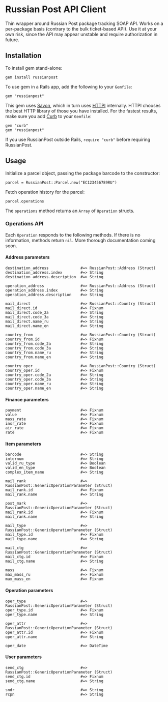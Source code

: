 # Russian Post API Client

Thin wrapper around Russian Post package tracking SOAP API. Works on a per-package basis (contrary to the bulk ticket-based API). Use it at your own risk, since the API may appear unstable and require authorization in future.

## Installation

To install gem stand-alone:

    gem install russianpost

To use gem in a Rails app, add the following to your `Gemfile`:

    gem "russianpost"

This gem uses [Savon](http://savonrb.com/), which in turn uses [HTTPI](https://github.com/savonrb/httpi) internally. HTTPI chooses the best HTTP library of those you have installed. For the fastest results, make sure you add [Curb](https://github.com/taf2/curb) to your `Gemfile`:

    gem "curb"
    gem "russianpost"

If you use RussianPost outside Rails, `require "curb"` before requiring RussianPost.

## Usage

Initialize a parcel object, passing the package barcode to the constructor:

    parcel = RussianPost::Parcel.new("EC123456789RU")

Fetch operation history for the parcel:

    parcel.operations

The `operations` method returns an `Array` of `Operation` structs.

### Operations API

Each `Operation` responds to the following methods. If there is no information, methods return `nil`. More thorough documentation coming soon.

#### Address parameters

    destination_address              #=> RussianPost::Address (Struct)
    destination_address.index        #=> String
    destination_address.description  #=> String

    operation_address                #=> RussianPost::Address (Struct)
    operation_address.index          #=> String
    operation_address.description    #=> String

    mail_direct                      #=> RussianPost::Country (Struct)
    mail_direct.id                   #=> Fixnum
    mail_direct.code_2a              #=> String
    mail_direct.code_3a              #=> String
    mail_direct.name_ru              #=> String
    mail_direct.name_en              #=> String

    country_from                     #=> RussianPost::Country (Struct)
    country_from.id                  #=> Fixnum
    country_from.code_2a             #=> String
    country_from.code_3a             #=> String
    country_from.name_ru             #=> String
    country_from.name_en             #=> String
    
    country_oper                     #=> RussianPost::Country (Struct)
    country_oper.id                  #=> Fixnum
    country_oper.code_2a             #=> String
    country_oper.code_3a             #=> String
    country_oper.name_ru             #=> String
    country_oper.name_en             #=> String
    
#### Finance parameters          
    
    payment                          #=> Fixnum
    value                            #=> Fixnum
    mass_rate                        #=> Fixnum
    insr_rate                        #=> Fixnum
    air_rate                         #=> Fixnum
    rate                             #=> Fixnum
    
#### Item parameters          

    barcode                          #=> String
    internum                         #=> String
    valid_ru_type                    #=> Boolean
    valid_en_type                    #=> Boolean
    complex_item_name                #=> String
    
    mail_rank                        #=> RussianPost::GenericOperationParameter (Struct)
    mail_rank.id                     #=> Fixnum
    mail_rank.name                   #=> String

    post_mark                        #=> RussianPost::GenericOperationParameter (Struct)
    mail_rank.id                     #=> Fixnum
    mail_rank.name                   #=> String
    
    mail_type                        #=> RussianPost::GenericOperationParameter (Struct)
    mail_type.id                     #=> Fixnum
    mail_type.name                   #=> String
    
    mail_ctg                         #=> RussianPost::GenericOperationParameter (Struct)
    mail_ctg.id                      #=> Fixnum
    mail_ctg.name                    #=> String
    
    mass                             #=> Fixnum
    max_mass_ru                      #=> Fixnum
    max_mass_en                      #=> Fixnum

#### Operation parameters          

    oper_type                        #=> RussianPost::GenericOperationParameter (Struct)
    oper_type.id                     #=> Fixnum
    oper_type.name                   #=> String

    oper_attr                        #=> RussianPost::GenericOperationParameter (Struct)
    oper_attr.id                     #=> Fixnum
    oper_attr.name                   #=> String

    oper_date                        #=> DateTime

#### User parameters          
    send_ctg                         #=> RussianPost::GenericOperationParameter (Struct)
    send_ctg.id                      #=> Fixnum
    send_ctg.name                    #=> String

    sndr                             #=> String
    rcpn                             #=> String
